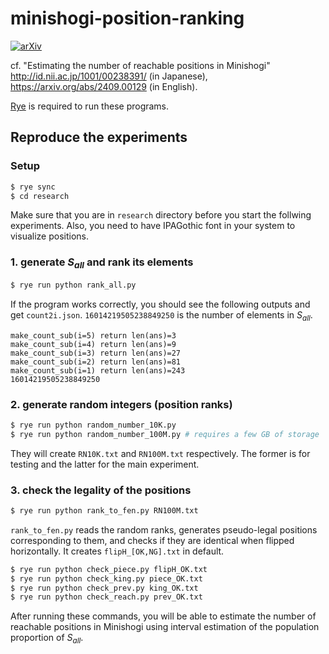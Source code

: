 # minishogi-position-ranking

[![arXiv](https://img.shields.io/badge/arXiv-2409.00129-b31b1b.svg)](https://arxiv.org/abs/2409.00129)

cf. "Estimating the number of reachable positions in Minishogi"  http://id.nii.ac.jp/1001/00238391/ (in Japanese), https://arxiv.org/abs/2409.00129 (in English).

[Rye](https://rye.astral.sh/) is required to run these programs.

## Reproduce the experiments

### Setup

```bash
$ rye sync
$ cd research
```

Make sure that you are in `research` directory before you start the follwing experiments. Also, you need to have IPAGothic font in your system to visualize positions.

### 1. generate $S_{all}$ and rank its elements

```bash
$ rye run python rank_all.py
```

If the program works correctly, you should see the following outputs and get `count2i.json`. `16014219505238849250` is the number of elements in $S_{all}$.

```text
make_count_sub(i=5) return len(ans)=3
make_count_sub(i=4) return len(ans)=9
make_count_sub(i=3) return len(ans)=27
make_count_sub(i=2) return len(ans)=81
make_count_sub(i=1) return len(ans)=243
16014219505238849250
```

### 2. generate random integers (position ranks)

```bash
$ rye run python random_number_10K.py
$ rye run python random_number_100M.py # requires a few GB of storage
```

They will create `RN10K.txt` and `RN100M.txt` respectively. The former is for testing and the latter for the main experiment.

### 3. check the legality of the positions

```bash
$ rye run python rank_to_fen.py RN100M.txt
```

`rank_to_fen.py` reads the random ranks, generates pseudo-legal positions corresponding to them, and checks if they are identical when flipped horizontally. It creates `flipH_[OK,NG].txt` in default.

```bash
$ rye run python check_piece.py flipH_OK.txt
$ rye run python check_king.py piece_OK.txt
$ rye run python check_prev.py king_OK.txt
$ rye run python check_reach.py prev_OK.txt
```

After running these commands, you will be able to estimate the number of reachable positions in Minishogi using interval estimation of the population proportion of $S_{all}$.